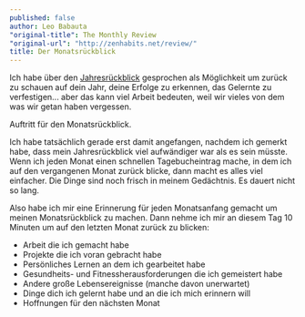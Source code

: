 ```yaml
---
published: false
author: Leo Babauta
"original-title": The Monthly Review
"original-url": "http://zenhabits.net/review/"
title: Der Monatsrückblick
---
```


Ich habe über den [Jahresrückblick](http://zen-habits.github.io/jahresende) gesprochen als Möglichkeit um zurück zu schauen auf dein Jahr, deine Erfolge zu erkennen, das Gelernte zu verfestigen... aber das kann viel Arbeit bedeuten, weil wir vieles von dem was wir getan haben vergessen.

Auftritt für den Monatsrückblick.

Ich habe tatsächlich gerade erst damit angefangen, nachdem ich gemerkt habe, dass mein Jahresrückblick viel aufwändiger war als es sein müsste. Wenn ich jeden Monat einen schnellen Tagebucheintrag mache, in dem ich auf den vergangenen Monat zurück blicke, dann macht es alles viel einfacher. Die Dinge sind noch frisch in meinem Gedächtnis. Es dauert nicht so lang.

Also habe ich mir eine Erinnerung für jeden Monatsanfang gemacht um meinen Monatsrückblick zu machen. Dann nehme ich mir an diesem Tag 10 Minuten um auf den letzten Monat zurück zu blicken:

- Arbeit die ich gemacht habe
- Projekte die ich voran gebracht habe
- Persönliches Lernen an dem ich gearbeitet habe
- Gesundheits- und Fitnessherausforderungen die ich gemeistert habe
- Andere große Lebensereignisse (manche davon unerwartet)
- Dinge dich ich gelernt habe und an die ich mich erinnern will
- Hoffnungen für den nächsten Monat

